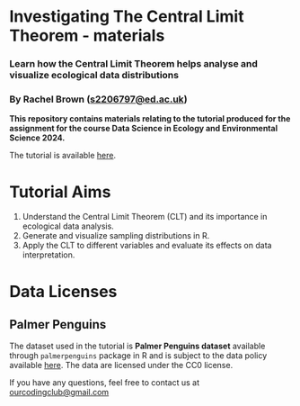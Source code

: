 # Investigating The Central Limit Theorem - materials
### Learn how the Central Limit Theorem helps analyse and visualize ecological data distributions
### By Rachel Brown (s2206797@ed.ac.uk)

**This repository contains materials relating to the tutorial produced for the assignment for the course Data Science in Ecology and Environmental Science 2024.**

The tutorial is available [here](https://eddatascienceees.github.io/tutorial-RachelBrown03/).

# Tutorial Aims
1. Understand the Central Limit Theorem (CLT) and its importance in ecological data analysis.
2. Generate and visualize sampling distributions in R.
3. Apply the CLT to different variables and evaluate its effects on data interpretation.

# Data Licenses

## Palmer Penguins
The dataset used in the tutorial is **Palmer Penguins dataset** available through `palmerpenguins` package in R
and is subject to the data policy available [here](https://lternet.edu/data-access-policy/).  The data are licensed under the CC0 license.


If you have any questions, feel free to contact us at ourcodingclub@gmail.com
